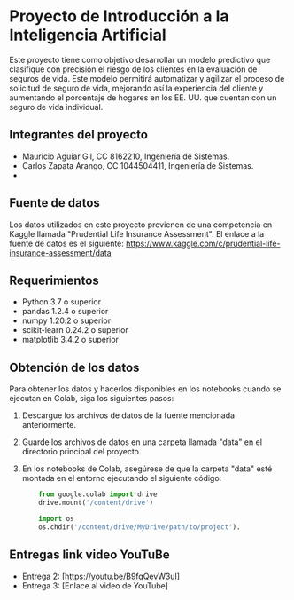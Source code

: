 # Proyecto de Introducción a la Inteligencia Artificial

Este proyecto tiene como objetivo desarrollar un modelo predictivo que clasifique con precisión el riesgo de los clientes en la evaluación de seguros de vida. Este modelo permitirá automatizar y agilizar el proceso de solicitud de seguro de vida, mejorando así la experiencia del cliente y aumentando el porcentaje de hogares en los EE. UU. que cuentan con un seguro de vida individual.

## Integrantes del proyecto

- Mauricio Aguiar Gil, CC 8162210, Ingeniería de Sistemas.
- Carlos Zapata Arango, CC 1044504411, Ingeniería de Sistemas.
-  
## Fuente de datos

Los datos utilizados en este proyecto provienen de una competencia en Kaggle llamada "Prudential Life Insurance Assessment". 
El enlace a la fuente de datos es el siguiente: https://www.kaggle.com/c/prudential-life-insurance-assessment/data


## Requerimientos

- Python 3.7 o superior
- pandas 1.2.4 o superior
- numpy 1.20.2 o superior
- scikit-learn 0.24.2 o superior
- matplotlib 3.4.2 o superior


## Obtención de los datos

Para obtener los datos y hacerlos disponibles en los notebooks cuando se ejecutan en Colab, siga los siguientes pasos:

1. Descargue los archivos de datos de la fuente mencionada anteriormente.
2. Guarde los archivos de datos en una carpeta llamada "data" en el directorio principal del proyecto.
3. En los notebooks de Colab, asegúrese de que la carpeta "data" esté montada en el entorno ejecutando el siguiente código:

      ```python
          from google.colab import drive
          drive.mount('/content/drive')

          import os
          os.chdir('/content/drive/MyDrive/path/to/project').

## Entregas link video YouTuBe

- Entrega 2: [https://youtu.be/B9fqQevW3uI]
- Entrega 3: [Enlace al video de YouTube]
